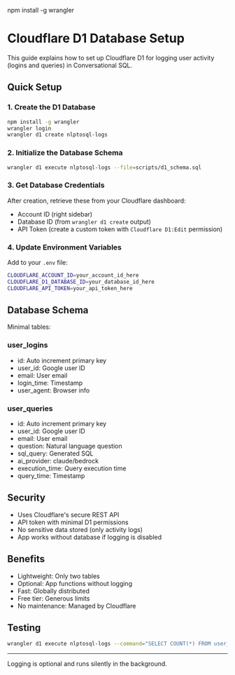 npm install -g wrangler

# Cloudflare D1 Database Setup

This guide explains how to set up Cloudflare D1 for logging user activity (logins and queries) in Conversational SQL.

## Quick Setup

### 1. Create the D1 Database
```bash
npm install -g wrangler
wrangler login
wrangler d1 create nlptosql-logs
```

### 2. Initialize the Database Schema
```bash
wrangler d1 execute nlptosql-logs --file=scripts/d1_schema.sql
```

### 3. Get Database Credentials
After creation, retrieve these from your Cloudflare dashboard:
- Account ID (right sidebar)
- Database ID (from `wrangler d1 create` output)
- API Token (create a custom token with `Cloudflare D1:Edit` permission)

### 4. Update Environment Variables
Add to your `.env` file:
```bash
CLOUDFLARE_ACCOUNT_ID=your_account_id_here
CLOUDFLARE_D1_DATABASE_ID=your_database_id_here
CLOUDFLARE_API_TOKEN=your_api_token_here
```

## Database Schema

Minimal tables:

### user_logins
- id: Auto increment primary key
- user_id: Google user ID
- email: User email
- login_time: Timestamp
- user_agent: Browser info

### user_queries
- id: Auto increment primary key
- user_id: Google user ID
- email: User email
- question: Natural language question
- sql_query: Generated SQL
- ai_provider: claude/bedrock
- execution_time: Query execution time
- query_time: Timestamp

## Security

- Uses Cloudflare's secure REST API
- API token with minimal D1 permissions
- No sensitive data stored (only activity logs)
- App works without database if logging is disabled

## Benefits

- Lightweight: Only two tables
- Optional: App functions without logging
- Fast: Globally distributed
- Free tier: Generous limits
- No maintenance: Managed by Cloudflare

## Testing
```bash
wrangler d1 execute nlptosql-logs --command="SELECT COUNT(*) FROM user_logins;"
```

---

Logging is optional and runs silently in the background.